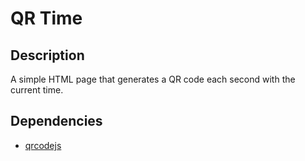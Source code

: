 # QR Time

## Description

A simple HTML page that generates a QR code each second with the current time.

## Dependencies

- [qrcodejs](https://github.com/davidshimjs/qrcodejs)
